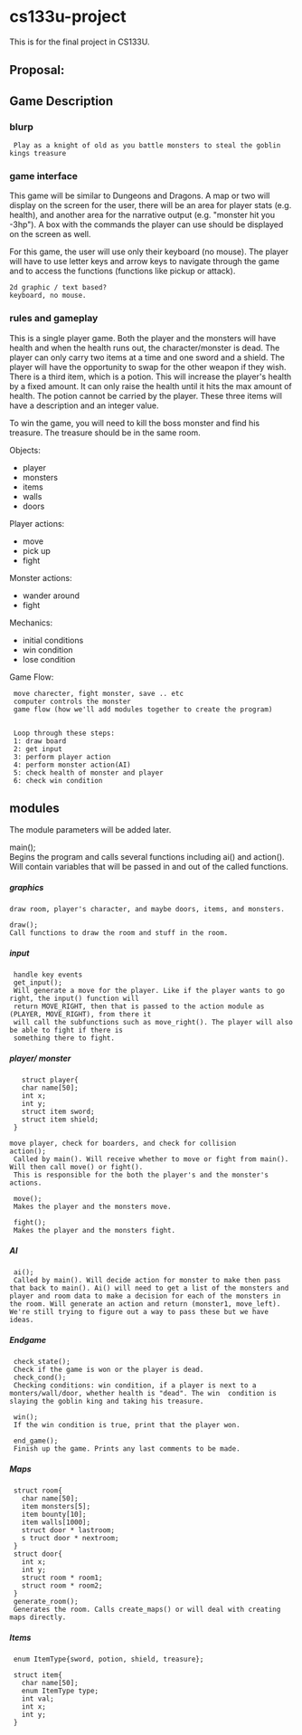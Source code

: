 # cs133u-project
This is for the final project in CS133U.


## Proposal:

## Game Description

### blurp
     Play as a knight of old as you battle monsters to steal the goblin kings treasure

### game interface

  This game will be similar to Dungeons and Dragons. A map or two will display on the screen for the user, there will be an area for player stats (e.g. health), and another area for the narrative output (e.g. "monster hit you -3hp"). A box with the commands the player can use should be displayed on the screen as well.

  For this game, the user will use only their keyboard (no mouse). The player will have to use letter keys and arrow keys to navigate through the game and to access the functions (functions like pickup or attack).

    2d graphic / text based?
    keyboard, no mouse.

### rules and gameplay

 This is a single player game. Both the player and the monsters will have health and when the health runs out, the character/monster is dead. The player can only carry two items at a time and one  sword and a shield. The player will have the opportunity to swap for the other weapon if they wish. There is a third item, which is a potion. This will increase the player's health by a fixed amount. It can only raise the health until it hits the max amount of health. The potion cannot be carried by the player. These three items will have a description and an integer value. 

To win the game, you will need to kill the boss monster and find his treasure. The treasure should be in the same room.

Objects:
- player
- monsters
- items
- walls
- doors

Player actions:
- move
- pick up
- fight

Monster actions:
- wander around
- fight

Mechanics:
- initial conditions
- win condition
- lose condition

Game Flow:

     move charecter, fight monster, save .. etc
     computer controls the monster
     game flow (how we'll add modules together to create the program)
     
     
     Loop through these steps:  
     1: draw board  
     2: get input  
     3: perform player action  
     4: perform monster action(AI)  
     5: check health of monster and player  
     6: check win condition  



## modules

The module parameters will be added later.

main();  
Begins the program and calls several functions including ai() and action(). Will contain variables that will be passed in and out of the called functions.


##### graphics
 
    draw room, player's character, and maybe doors, items, and monsters.
    
    draw();  
    Call functions to draw the room and stuff in the room.
  
##### input

     handle key events
     get_input();  
     Will generate a move for the player. Like if the player wants to go right, the input() function will 
     return MOVE_RIGHT, then that is passed to the action module as (PLAYER, MOVE_RIGHT), from there it
     will call the subfunctions such as move_right(). The player will also be able to fight if there is 
     something there to fight.




##### player/ monster 

       struct player{
       char name[50];
       int x;
       int y;
       struct item sword;
       struct item shield;
     }

    move player, check for boarders, and check for collision
    action();  
     Called by main(). Will receive whether to move or fight from main(). Will then call move() or fight(). 
     This is responsible for the both the player's and the monster's actions. 

     move();  
     Makes the player and the monsters move.

     fight();  
     Makes the player and the monsters fight.
     
##### AI
     
     ai();  
     Called by main(). Will decide action for monster to make then pass that back to main(). Ai() will need to get a list of the monsters and player and room data to make a decision for each of the monsters in the room. Will generate an action and return (monster1, move_left). We're still trying to figure out a way to pass these but we have ideas.


##### Endgame

     check_state();  
     Check if the game is won or the player is dead.
     check_cond();  
     Checking conditions: win condition, if a player is next to a monters/wall/door, whether health is "dead". The win  condition is slaying the goblin king and taking his treasure.

     win();  
     If the win condition is true, print that the player won.

     end_game();  
     Finish up the game. Prints any last comments to be made.

##### Maps

     struct room{
       char name[50];
       item monsters[5];
       item bounty[10];
       item walls[1000];
       struct door * lastroom;
       s truct door * nextroom;
     }
     struct door{
       int x;
       int y;
       struct room * room1;
       struct room * room2;
     }
     generate_room();  
     Generates the room. Calls create_maps() or will deal with creating maps directly.

##### Items
     enum ItemType{sword, potion, shield, treasure};

     struct item{
       char name[50];
       enum ItemType type;
       int val;
       int x;
       int y;
     }
  
